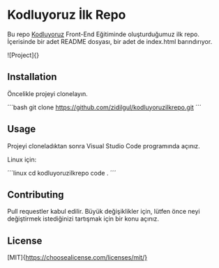 # Kodluyoruz İlk Repo

Bu repo [Kodluyoruz](https://www.kodluyoruz.org) Front-End Eğitiminde oluşturduğumuz ilk repo. İçerisinde bir adet README dosyası, bir adet de index.html barındırıyor.

![Project]{}

## Installation

Öncelikle projeyi clonelayın.

´´´bash
git clone https://github.com/zidilgul/kodluyoruzilkrepo.git
´´´

## Usage

Projeyi cloneladıktan sonra Visual Studio Code programında açınız.

Linux için:

´´´linux
cd kodluyoruzilkrepo
code .
´´´

## Contributing

Pull requestler kabul edilir. Büyük değişiklikler için, lütfen önce neyi değiştirmek istediğinizi tartışmak için bir konu açınız.

## License

[MIT]{https://choosealicense.com/licenses/mit/}

